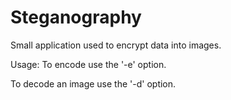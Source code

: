 # Steganography
Small application used to encrypt data into images.

Usage:
To encode use the '-e' option.



To decode an image use the '-d' option.
